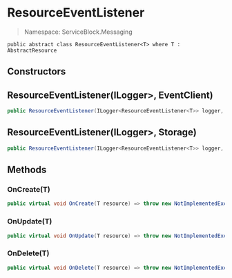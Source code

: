 # ResourceEventListener

> Namespace: ServiceBlock.Messaging

```text
public abstract class ResourceEventListener<T> where T : AbstractResource
```

## Constructors

## ResourceEventListener\(ILogger&gt;, EventClient\)

```csharp
public ResourceEventListener(ILogger<ResourceEventListener<T>> logger, EventClient messageClient)
```

## ResourceEventListener\(ILogger&gt;, Storage\)

```csharp
public ResourceEventListener(ILogger<ResourceEventListener<T>> logger, Storage<T> storage)
```

## Methods

### OnCreate\(T\)

```csharp
public virtual void OnCreate(T resource) => throw new NotImplementedException();
```

### OnUpdate\(T\)

```csharp
public virtual void OnUpdate(T resource) => throw new NotImplementedException();
```

### OnDelete\(T\)

```csharp
public virtual void OnDelete(T resource) => throw new NotImplementedException();
```

